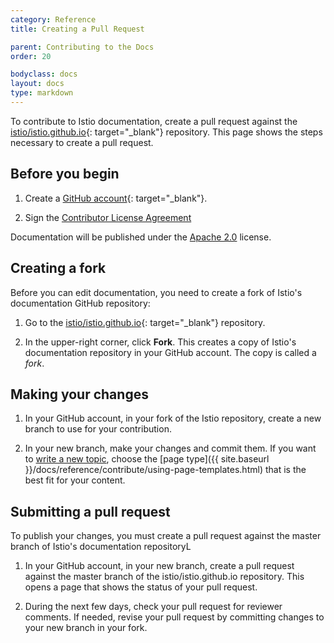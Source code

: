 ```yaml
---
category: Reference
title: Creating a Pull Request

parent: Contributing to the Docs
order: 20

bodyclass: docs
layout: docs
type: markdown
---
```


To contribute to Istio documentation, create a pull request against the
[istio/istio.github.io](https://github.com/istio/istio.github.io){: target="_blank"}
repository. This page shows the steps necessary to create a pull request.

## Before you begin

1. Create a [GitHub account](https://github.com){: target="_blank"}.

1. Sign the [Contributor License Agreement](https://github.com/istio/istio/blob/master/CONTRIBUTING.md#contributor-license-agreements)

Documentation will be published under the [Apache 2.0](https://github.com/istio/istio.github.io/blob/master/LICENSE) license.

## Creating a fork
 
Before you can edit documentation, you need to create a fork of Istio's documentation GitHub repository:

1. Go to the
[istio/istio.github.io](https://github.com/istio/istio.github.io){: target="_blank"}
repository.

1. In the upper-right corner, click **Fork**. This creates a copy of Istio's
documentation repository in your GitHub account. The copy is called a *fork*.

## Making your changes

1. In your GitHub account, in your fork of the Istio repository, create
a new branch to use for your contribution.

1. In your new branch, make your changes and commit them. If you want to
[write a new topic]({{site.baseurl}}/docs/reference/contribute/writing-a-new-topic.html),
choose the
[page type]({{ site.baseurl }}/docs/reference/contribute/using-page-templates.html)
that is the best fit for your content.

## Submitting a pull request

To publish your changes, you must create a pull request against the master branch of Istio's
documentation repositoryL

1. In your GitHub account, in your new branch, create a pull request
against the master branch of the istio/istio.github.io
repository. This opens a page that shows the status of your pull request.

1. During the next few days, check your pull request for reviewer comments.
If needed, revise your pull request by committing changes to your
new branch in your fork.
